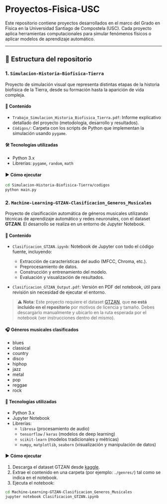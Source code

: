 # Proyectos-Fisica-USC

Este repositorio contiene proyectos desarrollados en el marco del Grado en Física en la Universidad Santiago de Compostela (USC). Cada proyecto aplica herramientas computacionales para simular fenómenos físicos o aplicar modelos de aprendizaje automático.

---

## 📁 Estructura del repositorio

### 1. `Simulacion-Historia-Biofisica-Tierra`

Proyecto de simulación visual que representa distintas etapas de la historia biofísica de la Tierra, desde su formación hasta la aparición de vida compleja.

#### 📂 Contenido

- `Trabajo_Simulacion_Historia_Biofisica_Tierra.pdf`: Informe explicativo detallado del proyecto (metodología, desarrollo y resultados).
- `Códigos/`: Carpeta con los scripts de Python que implementan la simulación usando `pygame`.

#### 🛠 Tecnologías utilizadas

- Python 3.x  
- Librerías: `pygame`, `random`, `math`

#### ▶️ Cómo ejecutar

```bash
cd Simulacion-Historia-Biofisica-Tierra/codigos
python main.py
```


### 2. `Machine-Learning-GTZAN-Clasificacion_Generos_Musicales`

Proyecto de clasificación automática de géneros musicales utilizando técnicas de aprendizaje automático y redes neuronales, con el dataset **GTZAN**. El desarrollo se realiza en un entorno de Jupyter Notebook.

#### 📂 Contenido

- `Clasificacion_GTZAN.ipynb`: Notebook de Jupyter con todo el código fuente, incluyendo:
  - Extracción de características del audio (MFCC, Chroma, etc.).
  - Preprocesamiento de datos.
  - Construcción y entrenamiento del modelo.
  - Evaluación y visualización de resultados.

- `Clasificacion_GTZAN_Output.pdf`: Versión en PDF del notebook, útil para revisión sin necesidad de ejecutar el entorno.

> ⚠️ **Nota**: Este proyecto requiere el dataset [GTZAN](https://www.kaggle.com/datasets/andradaolteanu/gtzan-dataset-music-genre-classification), que **no está incluido en el repositorio** por motivos de licencia y tamaño. Debes descargarlo manualmente y ubicarlo en la ruta esperada por el notebook (ver instrucciones dentro del mismo).

#### 🎧 Géneros musicales clasificados

- blues
- classical
- country
- disco
- hiphop
- jazz
- metal
- pop
- reggae
- rock

#### 🧰 Tecnologías utilizadas

- Python 3.x
- Jupyter Notebook
- Librerías:
  - `librosa` (procesamiento de audio)
  - `tensorflow` / `keras` (modelos de deep learning)
  - `scikit-learn` (modelos tradicionales y métricas)
  - `numpy`, `matplotlib`, `seaborn` (visualización y manipulación de datos)

#### ▶️ Cómo ejecutar

1. Descarga el dataset GTZAN desde [kaggle](https://www.kaggle.com/datasets/andradaolteanu/gtzan-dataset-music-genre-classification).
2. Extrae el contenido en una carpeta (por ejemplo: `./genres/`) tal como se indica en el notebook.
3. Ejecuta el notebook:

```bash
cd Machine-Learning-GTZAN-Clasificacion_Generos_Musicales
jupyter notebook Clasificacion_GTZAN.ipynb

